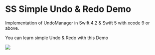 # SS Simple Undo & Redo Demo

Implementation of UndoManager in Swift 4.2 & Swift 5 with xcode 9 or above.

You can learn simple Undo & Redo with this Demo


<img src="![UndoRedo](https://user-images.githubusercontent.com/37321854/56457071-3ca06e00-6393-11e9-99fe-e8e8eb8ebc84.gif)" align="center">


